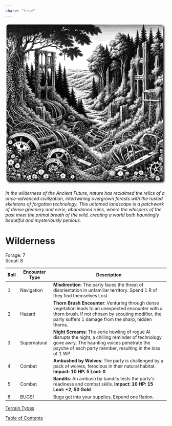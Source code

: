```yaml
---
share: "true"
---
```


![wilderness](./wilderness.png)    
    
*In the wilderness of the Ancient Future, nature has reclaimed the relics of a once-advanced civilization, intertwining overgrown forests with the rusted skeletons of forgotten technology. This untamed landscape is a patchwork of dense greenery and eerie, abandoned ruins, where the whispers of the past meet the primal breath of the wild, creating a world both hauntingly beautiful and mysteriously perilous.*    
    
# Wilderness    
    
Forage: 7    
Scout: 8    

| Roll | Encounter Type | Description |
| ---- | ---- | ---- |
| 1 | Navigation | **Misdirection**: The party faces the threat of disorientation in unfamiliar territory. Spend 1 R of they find themselves Lost. |
| 2 | Hazard | **Thorn Brush Encounter**: Venturing through dense vegetation leads to an unexpected encounter with a thorn brush. If not chosen by scouting modifier, the party suffers 1 damage from the sharp, hidden thorns. |
| 3 | Supernatural | **Night Screams**: The eerie howling of rogue AI disrupts the night, a chilling reminder of technology gone awry. The haunting voices penetrate the psyche of each party member, resulting in the loss of 1 WP. |
| 4 | Combat | **Ambushed by Wolves**: The party is challenged by a pack of wolves, ferocious in their natural habitat. **Impact: 10 HP: 5 Loot: 0** |
| 5 | Combat | **Bandits**: An ambush by bandits tests the party's readiness and combat skills. **Impact: 10 HP: 15 Loot: +2, 50 Gold** |
| 6 | BUGS! | Bugs get into your supplies. Expend one Ration. |

[Terrain Types](./Terrain-Types.html)    
    
[Table of Contents](./Table-of-Contents.html)